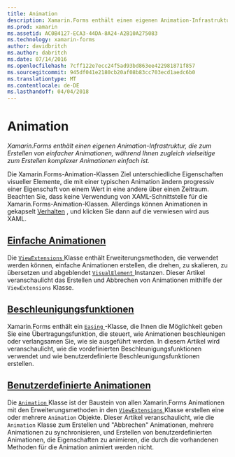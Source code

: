 ```yaml
---
title: Animation
description: Xamarin.Forms enthält einen eigenen Animation-Infrastruktur, die zum Erstellen von einfacher Animationen, während Ihnen zugleich vielseitige zum Erstellen komplexer Animationen einfach ist.
ms.prod: xamarin
ms.assetid: AC0B4127-ECA3-44DA-8A24-A2B10A275083
ms.technology: xamarin-forms
author: davidbritch
ms.author: dabritch
ms.date: 07/14/2016
ms.openlocfilehash: 7cff122e7ecc24f5ad93bd863ee422981871f857
ms.sourcegitcommit: 945df041e2180cb20af08b83cc703ecd1aedc6b0
ms.translationtype: MT
ms.contentlocale: de-DE
ms.lasthandoff: 04/04/2018
---
```

# <a name="animation"></a>Animation

_Xamarin.Forms enthält einen eigenen Animation-Infrastruktur, die zum Erstellen von einfacher Animationen, während Ihnen zugleich vielseitige zum Erstellen komplexer Animationen einfach ist._

Die Xamarin.Forms-Animation-Klassen Ziel unterschiedliche Eigenschaften visueller Elemente, die mit einer typischen Animation ändern progressiv einer Eigenschaft von einem Wert in eine andere über einen Zeitraum. Beachten Sie, dass keine Verwendung von XAML-Schnittstelle für die Xamarin.Forms-Animation-Klassen. Allerdings können Animationen in gekapselt [Verhalten](~/xamarin-forms/app-fundamentals/behaviors/index.md) , und klicken Sie dann auf die verwiesen wird aus XAML.

## <a name="simple-animationssimplemd"></a>[Einfache Animationen](simple.md)

Die [ `ViewExtensions` ](https://developer.xamarin.com/api/type/Xamarin.Forms.ViewExtensions/) Klasse enthält Erweiterungsmethoden, die verwendet werden können, einfache Animationen erstellen, die drehen, zu skalieren, zu übersetzen und abgeblendet [ `VisualElement` ](https://developer.xamarin.com/api/type/Xamarin.Forms.VisualElement/) Instanzen. Dieser Artikel veranschaulicht das Erstellen und Abbrechen von Animationen mithilfe der `ViewExtensions` Klasse.

## <a name="easing-functionseasingmd"></a>[Beschleunigungsfunktionen](easing.md)

Xamarin.Forms enthält ein [ `Easing` ](https://developer.xamarin.com/api/type/Xamarin.Forms.Easing/) -Klasse, die Ihnen die Möglichkeit geben Sie eine Übertragungsfunktion, die steuert, wie Animationen beschleunigen oder verlangsamen Sie, wie sie ausgeführt werden. In diesem Artikel wird veranschaulicht, wie die vordefinierten Beschleunigungsfunktionen verwendet und wie benutzerdefinierte Beschleunigungsfunktionen erstellen.

## <a name="custom-animationscustommd"></a>[Benutzerdefinierte Animationen](custom.md)

Die [ `Animation` ](https://developer.xamarin.com/api/type/Xamarin.Forms.Animation/) Klasse ist der Baustein von allen Xamarin.Forms Animationen mit den Erweiterungsmethoden in den [ `ViewExtensions` ](https://developer.xamarin.com/api/type/Xamarin.Forms.ViewExtensions/) Klasse erstellen eine oder mehrere `Animation` Objekte. Dieser Artikel veranschaulicht, wie die `Animation` Klasse zum Erstellen und "Abbrechen" Animationen, mehrere Animationen zu synchronisieren, und Erstellen von benutzerdefinierten Animationen, die Eigenschaften zu animieren, die durch die vorhandenen Methoden für die Animation animiert werden nicht.

